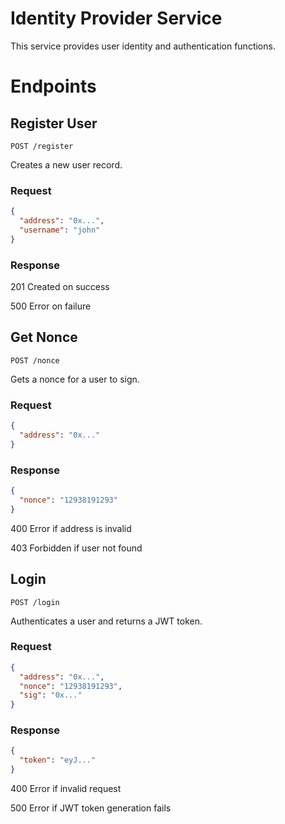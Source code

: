 # Identity Provider Service

This service provides user identity and authentication functions.

# Endpoints

## Register User

```
POST /register
```

Creates a new user record.

### Request

```json
{
  "address": "0x...",
  "username": "john" 
}
```

### Response 

201 Created on success

500 Error on failure

## Get Nonce

```
POST /nonce
```

Gets a nonce for a user to sign.

### Request

```json
{
  "address": "0x..."
}
```

### Response

```json
{
  "nonce": "12938191293"
}
```

400 Error if address is invalid

403 Forbidden if user not found

## Login

```
POST /login
```

Authenticates a user and returns a JWT token.

### Request

```json
{
  "address": "0x...",
  "nonce": "12938191293", 
  "sig": "0x..." 
}
```

### Response

```json
{
  "token": "eyJ..." 
}
```

400 Error if invalid request

500 Error if JWT token generation fails